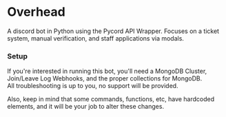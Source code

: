 # Overhead
A discord bot in Python using the Pycord API Wrapper. Focuses on a ticket system, manual verification, and staff applications via modals.

### Setup
If you're interested in running this bot, you'll need a MongoDB Cluster, Join/Leave Log Webhooks, and the proper collections for MongoDB.\
All troubleshooting is up to you, no support will be provided.

Also, keep in mind that some commands, functions, etc, have hardcoded elements, and it will be your job to alter these changes.
